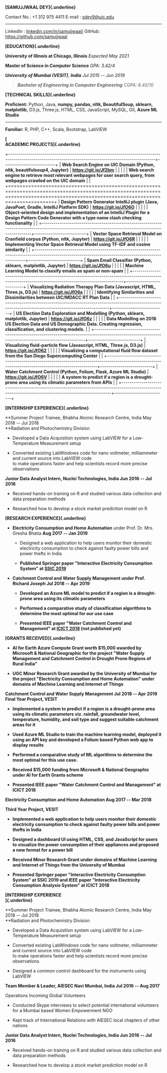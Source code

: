 **[SAMUJJWAAL DEY]{.underline}**

  Contact No.: +1 312 975 4411                                                        E-mail : <sdey9@uic.edu>
  ----------------------------------------------------------------------------------- -----------------------------------------
  LinkedIn : [linkedin.com/in/samujjwaal/](https://www.linkedin.com/in/samujjwaal/)   GitHub: <https://github.com/samujjwaal>

**[EDUCATION]{.underline}**

**University of Illinois at Chicago, Illinois** *Expected May 2021*

**Master of Science in Computer Science** *GPA: 3.42/4*

***University of Mumbai (VESIT)**, **India** Jul 2015 -- Jun 2019*

> ***Bachelor of Engineering in Computer Engineering** CGPA: 8.40/10*

**[TECHNICAL SKILLS]{.underline}**

  **Proficient:**   Python, Java, **numpy, pandas, nltk, BeautifulSoup, sklearn, matplotlib,** D3.js, Three.js, HTML, CSS, JavaScript, MySQL, Git, **Azure ML Studio**
  ----------------- ----------------------------------------------------------------------------------------------------------------------------------------------------
  **Familiar:**     R, PHP, C++, Scala, Bootstrap, LabVIEW

**[\
ACADEMIC PROJECTS]{.underline}**

+-------------------------------------------------------------------------------------------------------------------------------------------------------+--------------------------+
| **Web Search Engine on UIC Domain (Python, nltk, beautifulsoup4, Jupyter)**                                                                           | **https://git.io/Jf2bm** |
|                                                                                                                                                       |                          |
| **Web search engine to retrieve most relevant webpages for user search query, from webpages crawled on the UIC domain**                               |                          |
+=======================================================================================================================================================+==========================+
| **Design Pattern Generator IntelliJ plugin (Java, JavaPoet, Gradle, IntelliJ Platform SDK)**                                                          | **https://git.io/JfO6O** |
|                                                                                                                                                       |                          |
| **Object-oriented design and implementation of an IntelliJ Plugin for a Design Pattern Code Generator with a type name clash checking functionality** |                          |
+-------------------------------------------------------------------------------------------------------------------------------------------------------+--------------------------+
| **Vector Space Retrieval Model on Cranfield corpus (Python, nltk, Jupyter)**                                                                          | **https://git.io/JfO6R** |
|                                                                                                                                                       |                          |
| **Implementing Vector Space Retrieval Model using TF-IDF and cosine similarity**                                                                      |                          |
+-------------------------------------------------------------------------------------------------------------------------------------------------------+--------------------------+
| **Spam Email Classifier (Python, sklearn,** **matplotlib, Jupyter)**                                                                                  | **https://git.io/JfO6u** |
|                                                                                                                                                       |                          |
| **Machine Learning Model to classify emails as spam or non-spam**                                                                                     |                          |
+-------------------------------------------------------------------------------------------------------------------------------------------------------+--------------------------+
| **Visualizing Radiation Therapy Plan Data (Javascript, HTML, Three.js, D3.js)**                                                                       | **https://git.io/JfO6a** |
|                                                                                                                                                       |                          |
| **Identifying Similarities and Dissimilarities between UIC/MDACC RT Plan Data**                                                                       |                          |
+-------------------------------------------------------------------------------------------------------------------------------------------------------+--------------------------+
| **US Election Data Exploration and Modelling (Python, sklearn,** **matplotlib, Jupyter)**                                                             | **https://git.io/JfO6z** |
|                                                                                                                                                       |                          |
| **Data Modelling on 2016 US Election Data and US Demographic Data. Creating regression, classification, and clustering models.**                      |                          |
+-------------------------------------------------------------------------------------------------------------------------------------------------------+--------------------------+
| **Visualizing fluid-particle flow (Javascript, HTML, Three.js, D3.js)**                                                                               | **https://git.io/JfO62** |
|                                                                                                                                                       |                          |
| **Visualizing a computational fluid flow dataset from the San Diego Supercomputing Center**                                                           |                          |
+-------------------------------------------------------------------------------------------------------------------------------------------------------+--------------------------+
| **Water Catchment Control (Python, Folium, Flask, Azure ML Studio)**                                                                                  | **https://git.io/JfO6V** |
|                                                                                                                                                       |                          |
| **A system to predict if a region is a drought-prone area using its climatic parameters from APIs**                                                   |                          |
+-------------------------------------------------------------------------------------------------------------------------------------------------------+--------------------------+

**[INTERNSHIP EXPERIENCE]{.underline}**

**Summer Project Trainee, Bhabha Atomic Research Centre, India May 2018 *--* Jul 2018\
**Radiation and Photochemistry Division

-   Developed a Data Acquisition system using LabVIEW for a Low-Temperature Measurement setup

-   Converted existing LabWindows code for nano voltmeter, milliammeter and current source into LabVIEW code\
    to make operations faster and help scientists record more precise observations

**Junior Data Analyst Intern, Nuclei Technologies, India Jun 2016 *--* Jul 2016**

-   Received hands-on training on R and studied various data collection and data preparation methods

-   Researched how to develop a stock market prediction model on R

**[RESEARCH EXPERIENCE]{.underline}**

-   **Electricity Consumption and Home Automation** under Prof. Dr. Mrs. Gresha Bhatia **Aug 2017 *--* Jan 2019**

    -   Designed a web application to help users monitor their domestic electricity consumption to check against faulty power bills and power thefts in India

    -   **Published Springer paper "Interactive Electricity Consumption System" at [SSIC 2019](https://link.springer.com/chapter/10.1007/978-981-13-8406-6_35)**

-   **Catchment Control and Water Supply Management under Prof. Richard Joseph Jul 2018 *--* Apr 2019**

    -   **Developed an Azure ML model to predict if a region is a drought-prone area using its climatic parameters**

    -   **Performed a comparative study of classification algorithms to determine the most optimal for our use case**

    -   **Presented IEEE paper "Water Catchment Control and Management" at [ICICT 2018](https://drive.google.com/file/d/1DmvfcpfR3A3kKmmuqQ5aVTwOjuAyanbt/view?usp=sharing) (not published yet)**

**[GRANTS RECEIVED]{.underline}**

-   **AI for Earth Azure Compute Grant worth \$15,000 awarded by Microsoft & National Geographic for the project "Water Supply Management and Catchment Control in Drought Prone Regions of Rural India"**

-   **UGC Minor Research Grant awarded by the University of Mumbai for the project "Electricity Consumption and Home Automation" under domains of Machine Learning and Internet of Things**

**Catchment Control and Water Supply Management Jul 2018 *--* Apr 2019\
Final Year Project, VESIT**

-   **Implemented a system to predict if a region is a drought-prone area using its climatic parameters viz. rainfall, groundwater level, temperature, humidity, and soil type and suggest suitable catchment areas for it**

-   **Used Azure ML Studio to train the machine learning model, deployed it using an API key and developed a Folium based Python web app to display results**

-   **Performed a comparative study of ML algorithms to determine the most optimal for this use case.**

-   **Received \$15,000 funding from Microsoft & National Geographic under AI for Earth Grants scheme**

-   **Presented IEEE paper "Water Catchment Control and Management" at ICICT 2018**

**Electricity Consumption and Home Automation Aug 2017 *--* Mar 2018**

**Third Year Project, VESIT**

-   **Implemented a web application to help users monitor their domestic electricity consumption to check against faulty power bills and power thefts in India**

-   **Designed a dashboard UI using HTML, CSS, and JavaScript for users to visualize the power consumption of their appliances and proposed a new format for a power bill**

-   **Received Minor Research Grant under domains of Machine Learning and Internet of Things from the University of Mumbai**

-   **Presented Springer paper "Interactive Electricity Consumption System" at SSIC 2019 and IEEE paper "Interactive Electricity Consumption Analysis System" at ICICT 2018**

**[INTERNSHIP EXPERIENCE\
]{.underline}**

**Summer Project Trainee, Bhabha Atomic Research Centre, India May 2018 *--* Jul 2018\
**Radiation and Photochemistry Division

-   Developed a Data Acquisition system using LabVIEW for a Low-Temperature Measurement setup

-   Converted existing LabWindows code for nano voltmeter, milliammeter and current source into LabVIEW code\
    to make operations faster and help scientists record more precise observations

-   Designed a common control dashboard for the instruments using LabVIEW

**Team Member & Leader, AIESEC Navi Mumbai, India Jul 2016 *--* Aug 2017**

Operations Incoming Global Volunteers

-   Conducted Skype interviews to select potential international volunteers for a Mumbai based Women Empowerment NGO

-   Kept track of International Relations with AIESEC local chapters of other nations

**Junior Data Analyst Intern, Nuclei Technologies, India Jun 2016 *--* Jul 2016**

-   Received hands-on training on R and studied various data collection and data preparation methods

-   Researched how to develop a stock market prediction model on R
